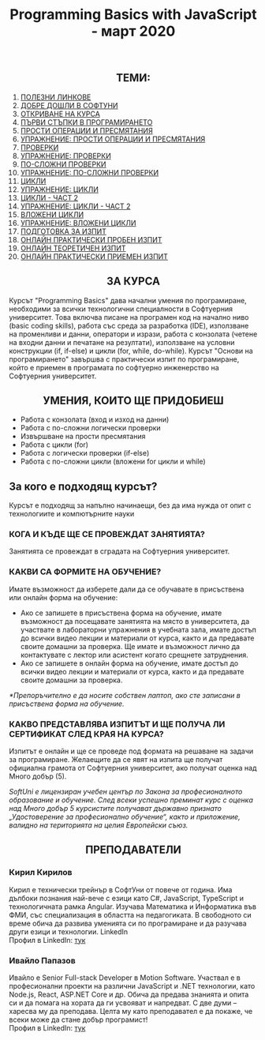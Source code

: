 <h1 align="center">Programming Basics with JavaScript - март 2020</h1>
    <br>
    
<h2 align="center">ТЕМИ:</h2>
<ol>
    <li><a href="https://softuni.bg/trainings/2813/programming-basics-with-javascript-march-2020%20-%20copy#lesson-15037">ПОЛЕЗНИ ЛИНКОВЕ</a></li>
    <li><a href="https://softuni.bg/trainings/2813/programming-basics-with-javascript-march-2020%20-%20copy#lesson-15038">ДОБРЕ ДОШЛИ В СОФТУНИ</a></li>
    <li><a href="https://softuni.bg/trainings/2813/programming-basics-with-javascript-march-2020%20-%20copy#lesson-15039">ОТКРИВАНЕ НА КУРСА</a></li>
    <li><a href="https://softuni.bg/trainings/2813/programming-basics-with-javascript-march-2020%20-%20copy#lesson-15040">ПЪРВИ СТЪПКИ В ПРОГРАМИРАНЕТО</a></li>
    <li><a href="https://softuni.bg/trainings/2813/programming-basics-with-javascript-march-2020%20-%20copy#lesson-15042">ПРОСТИ ОПЕРАЦИИ И ПРЕСМЯТАНИЯ</a></li>
    <li><a href="https://softuni.bg/trainings/2813/programming-basics-with-javascript-march-2020%20-%20copy#lesson-15043">УПРАЖНЕНИЕ: ПРОСТИ ОПЕРАЦИИ И ПРЕСМЯТАНИЯ</a></li>
    <li><a href="https://softuni.bg/trainings/2813/programming-basics-with-javascript-march-2020%20-%20copy#lesson-15044">ПРОВЕРКИ</a></li>
    <li><a href="https://softuni.bg/trainings/2813/programming-basics-with-javascript-march-2020%20-%20copy#lesson-15045">УПРАЖНЕНИЕ: ПРОВЕРКИ</a></li>
    <li><a href="https://softuni.bg/trainings/2813/programming-basics-with-javascript-march-2020%20-%20copy#lesson-15839">ПО-СЛОЖНИ ПРОВЕРКИ</a></li>
    <li><a href="https://softuni.bg/trainings/2813/programming-basics-with-javascript-march-2020%20-%20copy#lesson-15046">УПРАЖНЕНИЕ: ПО-СЛОЖНИ ПРОВЕРКИ</a></li>
    <li><a href="https://softuni.bg/trainings/2813/programming-basics-with-javascript-march-2020%20-%20copy#lesson-15047">ЦИКЛИ</a></li>
    <li><a href="https://softuni.bg/trainings/2813/programming-basics-with-javascript-march-2020%20-%20copy#lesson-15048">УПРАЖНЕНИЕ: ЦИКЛИ</a></li>
    <li><a href="https://softuni.bg/trainings/2813/programming-basics-with-javascript-march-2020%20-%20copy#lesson-15049">ЦИКЛИ - ЧАСТ 2</a></li>
    <li><a href="https://softuni.bg/trainings/2813/programming-basics-with-javascript-march-2020%20-%20copy#lesson-15050">УПРАЖНЕНИЕ: ЦИКЛИ - ЧАСТ 2</a></li>
    <li><a href="https://softuni.bg/trainings/2813/programming-basics-with-javascript-march-2020%20-%20copy#lesson-15051">ВЛОЖЕНИ ЦИКЛИ</a></li>
    <li><a href="https://softuni.bg/trainings/2813/programming-basics-with-javascript-march-2020%20-%20copy#lesson-15052">УПРАЖНЕНИЕ: ВЛОЖЕНИ ЦИКЛИ</a></li>
    <li><a href="https://softuni.bg/trainings/2813/programming-basics-with-javascript-march-2020%20-%20copy#lesson-15053">ПОДГОТОВКА ЗА ИЗПИТ</a></li>
    <li><a href="https://softuni.bg/trainings/2813/programming-basics-with-javascript-march-2020%20-%20copy#lesson-15054">ОНЛАЙН ПРАКТИЧЕСКИ ПРОБЕН ИЗПИТ</a></li>
    <li><a href="https://softuni.bg/trainings/2813/programming-basics-with-javascript-march-2020%20-%20copy#lesson-15055">ОНЛАЙН ТЕОРЕТИЧЕН ИЗПИТ</a></li>
    <li><a href="https://softuni.bg/trainings/2813/programming-basics-with-javascript-march-2020%20-%20copy#lesson-15056">ОНЛАЙН ПРАКТИЧЕСКИ ПРИЕМЕН ИЗПИТ</a></li>
</ol>

<h2 align="center">ЗА КУРСА</h2>
    <p>
        Курсът "Programming Basics" дава начални умения по програмиране, необходими за всички технологични специалности в Софтуерния университет. Това включва писане на програмен код на начално ниво (basic coding skills), работа със среда за разработка (IDE), използване на променливи и данни, оператори и изрази, работа с конзолата (четене на входни данни и печатане на резултати), използване на условни конструкции (if, if-else) и цикли (for, while, do-while).
        Курсът "Основи на програмирането" завършва с практически изпит по програмиране, който е приемен в програмата по софтуерно инженерство на Софтуерния университет. 
    </p>

<h2 align="center">УМЕНИЯ, КОИТО ЩЕ ПРИДОБИЕШ</h2>
    <ul>
        <li>Работа с конзолата (вход и изход на данни)</li>
        <li>Работа с по-сложни логически проверки</li>
        <li>Извършване на прости пресмятания</li>
        <li>Работа с цикли (for)</li>
        <li>Работа с логически проверки (if-else)</li>
        <li>Работа с по-сложни цикли (вложени for цикли и while)</li>
    </ul>

<h2>За кого е подходящ курсът?</h2>
    <p>Курсът е подходящ за напълно начинаещи, без да има нужда от опит с технологиите и компютърните науки</p>

<h3>КОГА И КЪДЕ ЩЕ СЕ ПРОВЕЖДАТ ЗАНЯТИЯТА?</h3>
    <p>Занятията се провеждат в сградата на Софтуерния университет.</p>

<h3>КАКВИ СА ФОРМИТЕ НА ОБУЧЕНИЕ?</h3>
    <p>Имате възможност да изберете дали да се обучавате в присъствена или онлайн форма на обучение:</p>
    <ul>
        <li>Ако се запишете в присъствена форма на обучение, имате възможност да посещавате занятията на място в университета,  да участвате в лабораторни упражнения в учебната зала, имате достъп до всички видео лекции и материали от курса, както и да предавате своите домашни за проверка. Ще имате и възможност лично да контактувате с лектор или асистент когато срещнете затруднения.</li>
        <li>Ако се запишете в онлайн форма на обучение, имате достъп до всички видео лекции и материали от курса, както и да предавате своите домашни за проверка.</li>
    </ul>
    <p><i>*Препоръчително е да носите собствен лаптоп, ако сте записани в присъствена форма на обучение.</i></p>

<h3>КАКВО ПРЕДСТАВЛЯВА ИЗПИТЪТ И ЩЕ ПОЛУЧА ЛИ СЕРТИФИКАТ СЛЕД КРАЯ НА КУРСА?</h3>
    <p>Изпитът е онлайн и ще се проведе под формата на решаване на задачи за програмиране. Желаещите да се явят на изпита ще получат официална грамота от Софтуерния университет, ако получат оценка над Много добър (5).</p>


<p><i>SoftUni е лицензиран учебен център по Закона за професионалното образование и обучение. След всеки успешно преминат курс с оценка над Много добър 5 курсистите получават държавно признато „Удостоверение за професионално обучение“, както и приложение, валидно на територията на целия Европейски съюз.</i></p>
    
<h2 align="center">ПРЕПОДАВАТЕЛИ</h2>
    <h3>Кирил Кирилов</h3>
    <p> 
        Кирил е технически трейнър в СофтУни от повече от година. Има дълбоки познания най-вече с езици като C#, 
        JavaScript, TypeScript и технологичната рамка Angular. Изучава Математика и Информатика във
        ФМИ, със специализация в областта на педагогиката. В свободното си време обича да развива уменията си по програмиране
        и да разучава други езици и технологии.
        LinkedIn 
        </br>
        Профил в LinkedIn: <a href="https://www.linkedin.com/in/kiril-kirilov-037367149/">тук</a>
    </p>
    <h3>Ивайло Папазов</h3>
    <p> 
        Ивайло e Senior Full-stack Developer в Motion Software. Участвал e в професионални проекти на различни 
        JavaScript и .NET технологии, като Node.js, React, ASP.NET Core и др. Обича да предава знанията и опита 
        си и да помага на хората да ги усвояват и напредват. С две думи – харесва му да преподава. Целта му като
        преподавател е да покаже, че всеки може да стане добър програмист!
        </br>
        Профил в LinkedIn: <a href="https://linkedin.com/in/ivaylopapazov/"> тук</a>
    </p> 
    
    
    
    
    